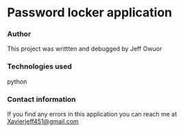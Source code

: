 # Password locker application
### Author
This project was writtten and debugged by Jeff Owuor
### Technologies used
python
### Contact information
If you find any errors in this application you can reach me at Xavierjeff451@gmail.com
